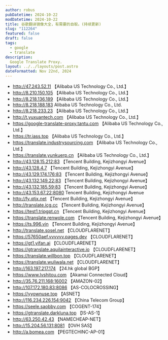 ```yaml
---
author: robus
pubDatetime: 2024-10-22
modDatetime: 2024-10-22
title: 谷歌翻译镜像大全，有需要的自取。(持续更新)
slug: "112264"
featured: false
draft: false
tags:
  - google
  - translate
description:
  Google Translate Proxy.
layout: ../../layouts/post.astro
dateFormatted: Nov 22nd, 2024
--- 
```


- http://47.243.52.11  【Alibaba US Technology Co., Ltd.】
- http://8.210.150.105  【Alibaba US Technology Co., Ltd.】
- http://8.218.136.189  【Alibaba US Technology Co., Ltd.】
- http://8.218.188.183   Alibaba US Technology Co., Ltd.
- http://8.218.233.23  【Alibaba US Technology Co., Ltd.】
- http://t.yuxuantech.com  【Alibaba US Technology Co., Ltd.】
- https://google-translate-proxy.tantu.com  【Alibaba US Technology Co., Ltd.】
- https://tr.iass.top  【Alibaba US Technology Co., Ltd.】
- https://translate.industrysourcing.com  【Alibaba US Technology Co., Ltd.】
- https://translate.yunkuerp.cn  【Alibaba US Technology Co., Ltd.】
- http://43.128.15.212:83  【Tencent Building, Kejizhongyi Avenue】
- http://43.128.4.7  【Tencent Building, Kejizhongyi Avenue】
- http://43.129.174.176:83  【Tencent Building, Kejizhongyi Avenue】
- http://43.132.149.22:83  【Tencent Building, Kejizhongyi Avenue】
- http://43.132.185.59:83  【Tencent Building, Kejizhongyi Avenue】
- http://43.153.67.22:8080   Tencent Building, Kejizhongyi Avenue
- http://fy.qtjx.net  【Tencent Building, Kejizhongyi Avenue】
- http://translate.icg.cc  【Tencent Building, Kejizhongyi Avenue】
- https://test1.tripgpt.cn  【Tencent Building, Kejizhongyi Avenue】
- https://translate.renwole.com  【Tencent Building, Kejizhongyi Avenue】
- https://ts.996.vin  【Tencent Building, Kejizhongyi Avenue】
- http://translate.sosel.net  【CLOUDFLARENET】
- https://57650aef.vvvvvv.pages.dev  【CLOUDFLARENET】
- https://gt1.yifan.ai  【CLOUDFLARENET】
- https://gtranslate.aquilainteractive.io  【CLOUDFLARENET】
- https://translate.willbon.top  【CLOUDFLARENET】
- https://translate.wuliwala.net  【CLOUDFLARENET】
- http://163.197.217.174   【24.hk global BGP】
- https://www.lvshitou.com  【Akamai Connected Cloud】
- http://35.76.211.168:16002  【AMAZON-02】
- http://107.172.180.83:8086  【AS-COLOCROSSING】
- https://yyownuse.top  【ASNET】
- http://116.234.226.154:9042  【China Telecom Group】
- https://seele.saobby.com  【COGENT-174】
- https://gtranslate.darkluna.top  【IS-AS-1】
- http://63.250.42.43  【NAMECHEAP-NET】
- http://15.204.56.131:8081  【OVH SAS】
- http://a.bomea.com  【PEGTECHINC-AP-01】
 